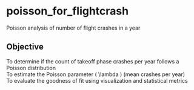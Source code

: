 # poisson_for_flightcrash
Poisson analysis of number of flight crashes in a year 
## Objective
To determine if the count of takeoff phase crashes per year follows a Poisson distribution  
To estimate the Poisson parameter \( \lambda \) (mean crashes per year)  
To evaluate the goodness of fit using visualization and statistical metrics

